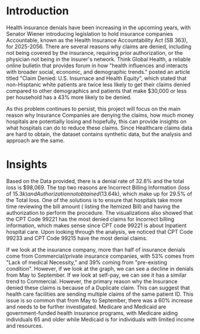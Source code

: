 # Introduction

Health insurance denials have been increasing in the upcoming years, with Senator Wiener introducing legislation to hold insurance companies Accountable, known as the Health Insurance Accountability Act (SB 363), for 2025-2056. There are several reasons why claims are denied, including not being covered by the insurance, requiring prior authorization, or the physician not being in the insurer's network. Think Global Health, a reliable online bulletin that provides forum in how "health influences and interacts with broader social, economic, and demographic trends." posted an article titled "Claim Denied: U.S. Insurnace and Health Equity", which stated that non-Hisptanic white patients are twice less likely to get their claims denied compared to other demographics and patients that make $30,000 or less per household has a 43% more likely to be denied.  

As this problem continues to persist, this project will focus on the main reason why Insurance Companies are denying the claims, how much money hospitals are potentially losing and hopefully, this can provide insights on what hospitals can do to reduce these claims. Since Healthcare claims data are hard to obtain, the dataset contains synthetic data, but the analysis and approach are the same. 

# Insights

Based on the Data provided, there is a denial rate of 32.8% and the total loss is $98,069. The top two reasons are Incorrect Billing Information (loss of $15.3k) and Authorization not obtained ($13.64k), which make up for 29.5% of the Total loss. One of the solutions is to ensure that hospitals take more time reviewing the bill amount ( listing the Itemized Bill) and having the authorization to perform the procedure. The visualizations also showed that the CPT Code 99221 has the most denied claims for Incorrect billing information, which makes sense since CPT code 99221 is about Inpatient hospital care. Upon looking through the analysis, we noticed that CPT Code 99233 and CPT Code 99215 have the most denial claims.

If we look at the insurance company, more than half of insurance denials come from Commercial/private insurance companies, with 53% comes from "Lack of medical Necessity," and 39% coming from "pre-existing condition". However, if we look at the graph, we can see a decline in denials from May to September. If we look at self-pay, we can see it has a similar trend to Commercial. However, the primary reason why the Insurance denied these claims is because of a Duplicate claim. This can suggest that health care facilities are sending multiple claims of the same patient ID. This issue is so common that from May to September, there was a 60% increase and needs to be further investigated. Medicare and Medicaid are government-funded health insurance programs, with Medicare aiding individuals 65 and older while Medicaid is for individuals with limited income and resources.   
